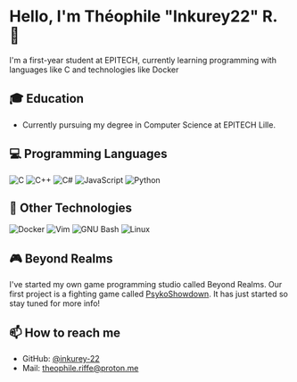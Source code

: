 # Hello, I'm Théophile "Inkurey22" R. 👋

I'm a first-year student at EPITECH, currently learning programming with languages like C and technologies like Docker

## 🎓 Education

- Currently pursuing my degree in Computer Science at EPITECH Lille.

## 💻 Programming Languages

![C](https://img.shields.io/badge/-C-00599C?style=flat-square&logo=c)
![C++](https://img.shields.io/badge/-C++-00599C?style=flat-square&logo=c%2B%2B)
![C#](https://img.shields.io/badge/-C%23-239120?style=flat-square&logo=c-sharp)
![JavaScript](https://img.shields.io/badge/-JavaScript-black?style=flat-square&logo=javascript)
![Python](https://img.shields.io/badge/-Python-3776AB?style=flat-square&logo=python)

## 🐳 Other Technologies

![Docker](https://img.shields.io/badge/-Docker-black?style=flat-square&logo=docker)
![Vim](https://img.shields.io/badge/-Vim-019733?style=flat-square&logo=vim)
![GNU Bash](https://img.shields.io/badge/-GNU%20Bash-4EAA25?style=flat-square&logo=gnu-bash)
![Linux](https://img.shields.io/badge/-Linux-FCC624?style=flat-square&logo=linux)

## 🎮 Beyond Realms

I've started my own game programming studio called Beyond Realms. Our first project is a fighting game called [PsykoShowdown](https://github.com/Beyond-Realms/PsykoShowdown). It has just started so stay tuned for more info!

## 📫 How to reach me

- GitHub: [@inkurey-22](https://github.com/inkurey-22)
- Mail: theophile.riffe@proton.me
